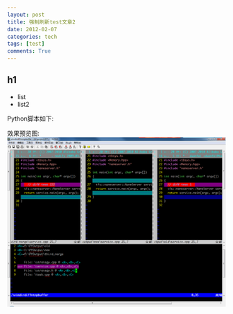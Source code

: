 ```yaml
---
layout: post
title: 强制刷新test文章2
date: 2012-02-07
categories: tech
tags: [test]
comments: True
---
```


## h1

- list
- list2

Python脚本如下:

效果预览图:
![](/img/vimdiff-n-preview.png)